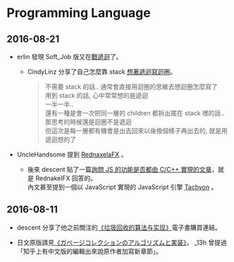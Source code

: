 # Programming Language

## 2016-08-21

  * erlin 發現 Soft_Job 版又在[戰遞迴](https://www.ptt.cc/bbs/Soft_Job/M.1471692879.A.0C1.html)了。

    * CindyLinz 分享了自己怎麼靠 stack [想著遞迴寫迴圈][fuzzy_find_gen.h]。

      > 不需要 stack 的話.. 通常會直接用迴圈的思維去想迴圈怎麼寫了  
      > 用到 stack 的話, 心中常常想的是遞迴  
      > 一半一半..  
      > 還有一種是會一次把同一層的 children 都拆出擺在 stack 裡的話.. 那思考的時候還是迴圈不是遞迴  
      > 但這次是每一層都有機會是出去回來以後換個樣子再出去的, 就是用遞迴想的了

  * UncleHandsome 提到 [RednaxelaFX][RednaxelFX] 。

    * 後來 descent 貼了一篇[詢問 JS 的功能是否都由 C/C++ 實現的文章][js_c_cpp]，就是 RednakelFX 回答的。  
      內文甚至提到一個以 JavaScript 實現的 JavaScript 引擎 [Tachyon][Tachyon] 。

  [fuzzy_find_gen.h]: https://github.com/CindyLinz/Perl-Tree-SizeBalanced/blob/master/fuzzy_find_gen.h
  [RednaxelFX]: https://www.zhihu.com/people/rednaxelafx
  [js_c_cpp]: https://www.zhihu.com/question/49176184/answer/116675413
  [Tachyon]: https://github.com/Tachyon-Team/Tachyon

## 2016-08-11

  * descent 分享了他之前關注的[《垃圾回收的算法与实现》](http://www.ituring.com.cn/book/1460)電子書購買連結。

  * 日文原版請見[《ガベージコレクションのアルゴリズムと実装》](https://www.amazon.co.jp/dp/4798025623)， _13h 曾提過「知乎上有中文版的編輯出來說原作者加寫新章節」。
